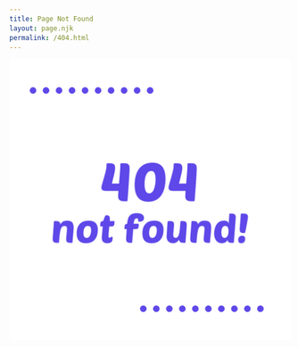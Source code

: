 ```yaml
---
title: Page Not Found
layout: page.njk
permalink: /404.html
---
```


![404 page not found](/src/assets/img/404.png)